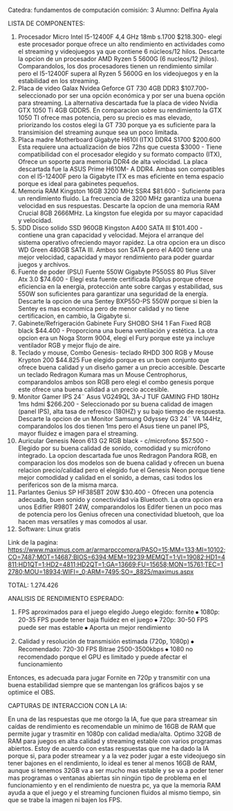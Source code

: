Catedra: fundamentos de computación  comisión: 3
Alumno: Delfina Ayala

LISTA DE COMPONENTES:

1.	Procesador Micro Intel I5-12400F 4,4 GHz 18mb s.1700 $218.300- elegí este procesador porque ofrece un alto rendimiento en actividades como el streaming   y videojuegos ya que contiene 6 núcleos/12 hilos. Descarte la opcion de un procesador AMD Ryzen 5 5600G (6 nucleos/12 jhilos). Comparandolos, los dos procesadores tienen un rendimiento similar pero el I5-12400F supera al Ryzen 5 5600G en los videojuegos y en la estabilidad en los streaming.
2.	Placa de video Galax Nvidea Geforce GT 730 4GB DDR3 $107.700- seleccionado por ser una opción económica y por ser una buena opción para streaming. La alternativa descartada fue la placa de video Nvidia GTX 1050 Ti 4GB GDDR5. En comparacion sobre su rendimiento la GTX 1050 TI ofrece mas potencia, pero su precio es mas elevado, priorizando los costos elegi la GT 730 porque ya es suficiente para la transimision del streaming aunque sea un poco limitada.
3.	Placa madre Motherboard Gigabyte H610I (ITX) DDR4 S1700 $200.600 Esta requiere una actualización de bios 72hs que cuesta $3000 - Tiene compatibilidad con el procesador elegido y su formato compacto (ITX), Ofrece un soporte para memoria DDR4 de alta velocidad. La placa descartada fue la ASUS Prime H610M- A DDR4. Ambas son compatibles con el I5-12400F pero la Gigabyte ITX es mas eficiente en tema espacio porque es ideal para gabinetes pequeños.
4.	Memoria RAM Kingston 16GB 3200 MHz SSR4 $81.600 - Suficiente para un rendimiento fluido. La frecuencia de 3200 MHz garantiza una buena velocidad en sus respuestas. Descarte la opcion de una memoria RAM Crucial 8GB 2666MHz. La kingston fue elegida por su mayor capacidad y velocidad.
5.	SDD Disco solido SSD 960GB Kingston A400 SATA III $101.400 - contiene una gran capacidad y velocidad. Mejora el arranque del sistema operativo ofreciendo mayor rapidez. La otra opcion era un disco WD Green 480GB SATA III. Ambos son SATA pero el A400 tiene una mejor velocidad, capacidad y mayor rendimiento para poder guardar juegos y archivos.
6.	Fuente de poder (PSU) Fuente 550W Gigabyte P550SS 80 Plus Silver Atx 3.0 $74.600 - Elegí esta fuente certificada 80plus porque ofrece eficiencia en la energía, protección ante sobre cargas y estabilidad, sus 550W son suficientes para garantizar una seguridad de la energía. Descarte la opcion de una Sentey BXP55O-PS 550W porque si bien la Sentey es mas economica pero de menor calidad y no tiene certificacion, en cambio, la Gigabyte si.
7.	Gabinete/Refrigeración Gabinete Fury SHOBO SH4 1 Fan Fixed RGB black $44.400 - Proporciona una buena ventilación y estética. La otra opcion era un Noga Storm 9004, elegi el Fury porque este ya incluye ventilador RGB y mejor flujo de aire.
8.	Teclado y mouse, Combo Genesis- teclado RHDD 300 RGB y Mouse Krypton 200 $44.825 Fue elegido porque es un buen conjunto que ofrece buena calidad y un diseño gamer a un precio accesible. Descarte un teclado Redragon Kumara mas un Mouse Centrophorus, comparandolos ambos son RGB pero elegi el combo genesis porque este ofrece una buena calidad a un precio accesible.
9.	Monitor Gamer IPS 24¨ Asus VG249QL 3A-J TUF GAMING FHD 180Hz 1ms hdmi $266.200 - Seleccionado por su buena calidad de imagen (panel IPS), alta tasa de refresco (180HZ) y su bajo tiempo de respuesta. Descarte la opcion de un Monitor Samsung Odyssey G3 24¨ VA 144Hz, comparandolos los dos tienen 1ms pero el Asus tiene un panel IPS, mayor fluidez e imagen para el streaming.
10.	Auricular Genesis Neon 613 G2 RGB black - c/microfono $57.500 - Elegido por su buena calidad de sonido, comodidad y su micrófono integrado. La opcion descartada fue unos Redragon Pandora RGB, en comparacion los dos modelos son de buena calidad y ofrecen un buena relacion precio/calidad pero el elegido fue el Genesis Neon porque tiene mejor comodidad y calidad en el sonido, a demas, casi todos los perifericos son de la misma marca.
11.	Parlantes Genius SP HF385BT 20W $30.400 - Ofrecen una potencia adecuada, buen sonido y conectividad vía Bluetooth. La otra opcion era unos Edifier R980T 24W, comparandolos los Edifer tienen un poco mas de potencia pero los Genius ofrecen una conectividad bluetooh, que loa hacen mas versatiles y mas comodos al usar.
12.	Software: Linux gratis

Link de la pagina: https://www.maximus.com.ar/armarpccompra/PASO=15;MM=133;MI=10102;CO=7487;MOT=14687;BIOS=6394;MEM=19239;MEMQT=1;VI=19082;HD1=4811;HD1QT=1;HD2=4811;HD2QT=1;GA=13669;FU=15658;MON=15761;TEC=12780;MOU=18934;WIFI=_0;ARM=7495;SO=_8825/maximus.aspx

TOTAL: 1.274.426

ANALISIS DE RENDIMIENTO ESPERADO:

1.	FPS aproximados para el juego elegido
Juego elegido: fornite
⦁	1080p: 20-35 FPS  puede tener baja fluidez en el juego
⦁	720p: 30-50 FPS   puede ser mas estable
⦁	Aporta un mejor rendimiento

2. Calidad y resolución de transmisión estimada (720p, 1080p)
⦁	Recomendado: 720-30 FPS  Bitrae 2500-3500kbps
⦁	1080 no recomendado porque el GPU es limitado y puede afectar el funcionamiento

Entonces, es adecuada para jugar Fornite en 720p y transmitir con una buena estabilidad siempre que se mantengan los gráficos bajos y se optimice el OBS.

CAPTURAS DE INTERACCION CON LA IA:

En una de las respuestas que me otorgo la IA, fue que para streamear sin caídas de rendimiento es recomendable un mínimo de 16GB de RAM que permite jugar y trasmitir en 1080p con calidad media/alta. Optimo 32GB de RAM para juegos en alta calidad y streaming estable con varios programas abiertos.
Estoy de acuerdo con estas respuestas que me ha dado la IA porque si, para poder streamear y a la vez poder jugar a este videojuego sin tener bajones en el rendimiento, lo ideal es tener al menos 16GB de RAM, aunque si tenemos 32GB va a ser mucho mas estable y se va a poder tener mas programas o ventanas abiertas sin ningún tipo de problema en el funcionamiento y en el rendimiento de nuestra pc, ya que la memoria RAM ayuda a que el juego y el streaming funcionen fluidos al mismo tiempo, sin que se trabe la imagen ni bajen los FPS.
